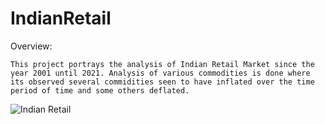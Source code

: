 # IndianRetail
Overview: 

    This project portrays the analysis of Indian Retail Market since the year 2001 until 2021. Analysis of various commodities is done where its observed several commidities seen to have inflated over the time period of time and some others deflated. 
    
![Indian Retail](https://user-images.githubusercontent.com/92976042/139392545-eb55fdbb-ee79-494e-86ad-d5dc8df8c274.jpg)

